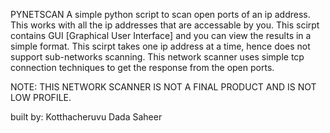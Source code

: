 PYNETSCAN
A simple python script to scan open ports of an ip address.
This works with all the ip addresses that are accessable by you.
This scirpt contains GUI [Graphical User Interface] and you can view the results in a simple format.
This scirpt takes one ip address at a time, hence does not support sub-networks scanning. 
This network scanner uses simple tcp connection techniques to get the response from the open ports.

NOTE: THIS NETWORK SCANNER IS NOT A FINAL PRODUCT AND IS NOT LOW PROFILE.

built by: Kotthacheruvu Dada Saheer
